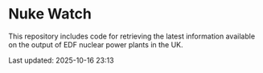 # Nuke Watch

This repository includes code for retrieving the latest information available on the output of EDF nuclear power plants in the UK.

Last updated: 2025-10-16 23:13